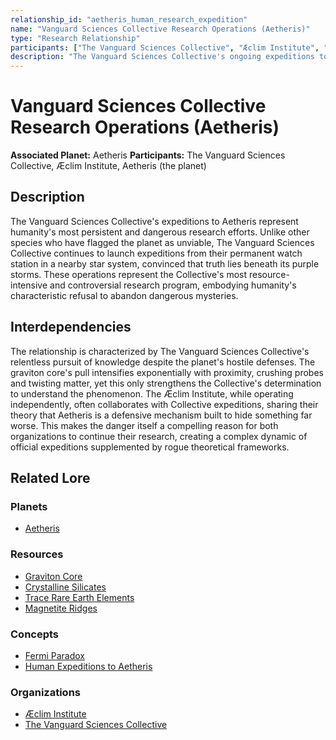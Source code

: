 ```yaml
---
relationship_id: "aetheris_human_research_expedition"
name: "Vanguard Sciences Collective Research Operations (Aetheris)"
type: "Research Relationship"
participants: ["The Vanguard Sciences Collective", "Æclim Institute", "Aetheris"]
description: "The Vanguard Sciences Collective's ongoing expeditions to study Aetheris represent humanity's most persistent and dangerous research efforts, driven by the belief that the planet holds answers to galactic mysteries."
---
```


# Vanguard Sciences Collective Research Operations (Aetheris)

**Associated Planet:** Aetheris
**Participants:** The Vanguard Sciences Collective, Æclim Institute, Aetheris (the planet)

## Description
The Vanguard Sciences Collective's expeditions to Aetheris represent humanity's most persistent and dangerous research efforts. Unlike other species who have flagged the planet as unviable, The Vanguard Sciences Collective continues to launch expeditions from their permanent watch station in a nearby star system, convinced that truth lies beneath its purple storms. These operations represent the Collective's most resource-intensive and controversial research program, embodying humanity's characteristic refusal to abandon dangerous mysteries.

## Interdependencies
The relationship is characterized by The Vanguard Sciences Collective's relentless pursuit of knowledge despite the planet's hostile defenses. The graviton core's pull intensifies exponentially with proximity, crushing probes and twisting matter, yet this only strengthens the Collective's determination to understand the phenomenon. The Æclim Institute, while operating independently, often collaborates with Collective expeditions, sharing their theory that Aetheris is a defensive mechanism built to hide something far worse. This makes the danger itself a compelling reason for both organizations to continue their research, creating a complex dynamic of official expeditions supplemented by rogue theoretical frameworks.

## Related Lore

### Planets
*   [Aetheris](/planets/aetheris)

### Resources
*   [Graviton Core](/resources/graviton_core)
*   [Crystalline Silicates](/resources/crystalline_silicates)
*   [Trace Rare Earth Elements](/resources/trace_rare_earth_elements)
*   [Magnetite Ridges](/resources/magnetite_ridges)

### Concepts
*   [Fermi Paradox](/concepts/fermi_paradox)
*   [Human Expeditions to Aetheris](/concepts/human_expeditions_to_aetheris)

### Organizations
*   [Æclim Institute](/organizations/aeclim_institute)
*   [The Vanguard Sciences Collective](/organizations/vanguard_sciences_collective) 